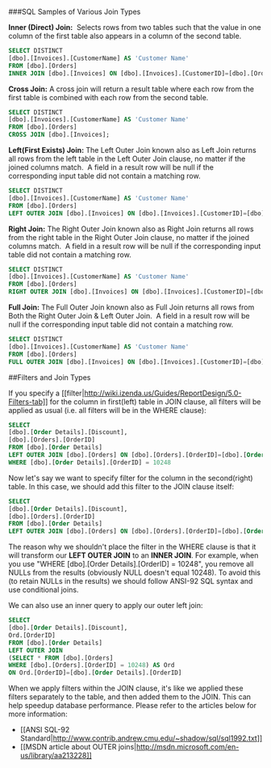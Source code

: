 ###SQL Samples of Various Join Types

**Inner (Direct) Join:**  Selects rows from two tables such that the value in one column of the first table also appears in a column of the second table.  

```sql
SELECT DISTINCT 
[dbo].[Invoices].[CustomerName] AS 'Customer Name'
FROM [dbo].[Orders]
INNER JOIN [dbo].[Invoices] ON [dbo].[Invoices].[CustomerID]=[dbo].[Orders].[CustomerID];
```

**Cross Join:** A cross join will return a result table where each row from the first table is combined with each row from the second table. 

```sql
SELECT DISTINCT 
[dbo].[Invoices].[CustomerName] AS 'Customer Name'
FROM [dbo].[Orders]
CROSS JOIN [dbo].[Invoices];
```

**Left(First Exists) Join:** The Left Outer Join known also as Left Join returns all rows from the left table in the Left Outer Join clause, no matter if the joined columns match.  A field in a result row will be null if the corresponding input table did not contain a matching row.

```sql
SELECT DISTINCT 
[dbo].[Invoices].[CustomerName] AS 'Customer Name'
FROM [dbo].[Orders]
LEFT OUTER JOIN [dbo].[Invoices] ON [dbo].[Invoices].[CustomerID]=[dbo].[Orders].[CustomerID];
```

**Right Join:** The Right Outer Join known also as Right Join returns all rows from the right table in the Right Outer Join clause, no matter if the joined columns match.  A field in a result row will be null if the corresponding input table did not contain a matching row.

```sql
SELECT DISTINCT 
[dbo].[Invoices].[CustomerName] AS 'Customer Name'
FROM [dbo].[Orders]
RIGHT OUTER JOIN [dbo].[Invoices] ON [dbo].[Invoices].[CustomerID]=[dbo].[Orders].[CustomerID];
```

**Full Join:** The Full Outer Join known also as Full Join returns all rows from Both the Right Outer Join & Left Outer Join.  A field in a result row will be null if the corresponding input table did not contain a matching row.

```sql
SELECT DISTINCT 
[dbo].[Invoices].[CustomerName] AS 'Customer Name'
FROM [dbo].[Orders]
FULL OUTER JOIN [dbo].[Invoices] ON [dbo].[Invoices].[CustomerID]=[dbo].[Orders].[CustomerID];
```

##Filters and Join Types

If you specify a [[filter|http://wiki.izenda.us/Guides/ReportDesign/5.0-Filters-tab]] for the column in first(left) table in JOIN clause, all filters will be applied as usual (i.e. all filters will be in the WHERE clause):

```sql
SELECT
[dbo].[Order Details].[Discount], 
[dbo].[Orders].[OrderID]
FROM [dbo].[Order Details]
LEFT OUTER JOIN [dbo].[Orders] ON [dbo].[Orders].[OrderID]=[dbo].[Order Details].[OrderID]
WHERE [dbo].[Order Details].[OrderID] = 10248
```

Now let's say we want to specify filter for the column in the second(right) table. In this case, we should add this filter to the JOIN clause itself:

```sql
SELECT
[dbo].[Order Details].[Discount],
[dbo].[Orders].[OrderID]
FROM [dbo].[Order Details] 
LEFT OUTER JOIN [dbo].[Orders] ON [dbo].[Orders].[OrderID]=[dbo].[Order Details].[OrderID] AND [dbo].[Orders].[OrderID] = 10248
```

The reason why we shouldn't place the filter in the WHERE clause is that it will transform our **LEFT OUTER JOIN** to an **INNER JOIN**. For example, when you use "WHERE [dbo].[Order Details].[OrderID] = 10248", you remove all NULLs from the results (obviously NULL doesn't equal 10248). To avoid this (to retain NULLs in the results) we should follow ANSI-92 SQL syntax and use conditional joins.

We can also use an inner query to apply our outer left join:

```sql
SELECT
[dbo].[Order Details].[Discount],
Ord.[OrderID]
FROM [dbo].[Order Details] 
LEFT OUTER JOIN 
(SELECT * FROM [dbo].[Orders]
WHERE [dbo].[Orders].[OrderID] = 10248) AS Ord 
ON Ord.[OrderID]=[dbo].[Order Details].[OrderID]
```

When we apply filters within the JOIN clause, it's like we applied these filters separately to the table, and then added them to the JOIN. This can help speedup database performance. Please refer to the articles below for more information:

* [[ANSI SQL-92 Standard|http://www.contrib.andrew.cmu.edu/~shadow/sql/sql1992.txt]]
* [[MSDN article about OUTER joins|http://msdn.microsoft.com/en-us/library/aa213228]]